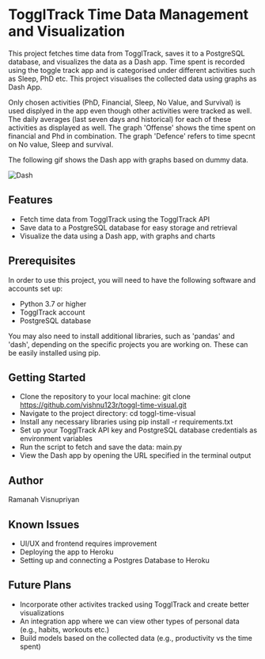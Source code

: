 # TogglTrack Time Data Management and Visualization
This project fetches time data from TogglTrack, saves it to a PostgreSQL database, and visualizes the data as a Dash app. Time spent is recorded using the toggle track app and is categorised under different activities such as Sleep, PhD etc. This project visualises the collected data using graphs as Dash App. 

Only chosen activities (PhD, Financial, Sleep, No Value, and Survival) is used displyed in the app even though other activities were tracked as well. The daily averages (last seven days and historical) for each of these activities as displayed as well. The graph 'Offense' shows the time spent on financial and Phd in combination. The graph 'Defence' refers to time specnt on No value, Sleep and survival. 

The following gif shows the Dash app with graphs based on dummy data. 

![Dash](https://user-images.githubusercontent.com/31379285/210161714-76761996-4864-4f59-a8d3-42a9e1baab07.gif)

## Features
- Fetch time data from TogglTrack using the TogglTrack API
- Save data to a PostgreSQL database for easy storage and retrieval
- Visualize the data using a Dash app, with graphs and charts

## Prerequisites
In order to use this project, you will need to have the following software and accounts set up:
- Python 3.7 or higher
- TogglTrack account
- PostgreSQL database

You may also need to install additional libraries, such as 'pandas' and 'dash', depending on the specific projects you are working on. These can be easily installed using pip.

## Getting Started
- Clone the repository to your local machine: git clone https://github.com/vishnu123r/toggl-time-visual.git 
- Navigate to the project directory: cd toggl-time-visual
- Install any necessary libraries using pip install -r requirements.txt
- Set up your TogglTrack API key and PostgreSQL database credentials as environment variables
- Run the script to fetch and save the data: main.py
- View the Dash app by opening the URL specified in the terminal output

## Author
Ramanah Visnupriyan

## Known Issues
- UI/UX and frontend requires improvement
- Deploying the app to Heroku
- Setting up and connecting a Postgres Database to Heroku

## Future Plans
- Incorporate other activites tracked using TogglTrack and create better visualizations
- An integration app where we can view other types of personal data (e.g., habits, workouts etc.)
- Build models based on the collected data (e.g., productivity vs the time spent)
